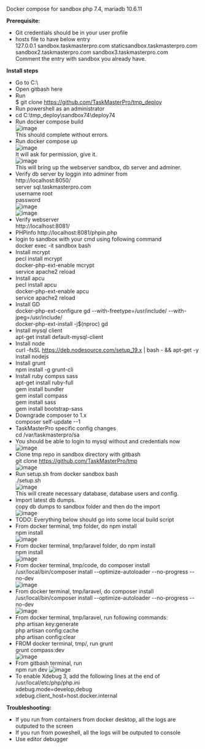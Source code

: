 Docker compose for sandbox php 7.4, mariadb 10.6.11

**Prerequisite:**  
  * Git credentials should be in your user profile  
  * hosts file to have below entry   
  127.0.0.1 sandbox.taskmasterpro.com staticsandbox.taskmasterpro.com sandbox2.taskmasterpro.com sandbox3.taskmasterpro.com  
  Comment the entry with sandbox you already have.
  
**Install steps**

* Go to C:\
* Open gitbash here
* Run  
  $ git clone https://github.com/TaskMasterPro/tmp_deploy
* Run powershell as an administrator
* cd C:\tmp_deploy\sandbox74\deploy74
* Run docker compose build  
![image](https://user-images.githubusercontent.com/104414289/211501120-43dd0728-b314-4236-bc07-09cf4b481d03.png)  
This should complete without errors.  
* Run docker compose up  
![image](https://user-images.githubusercontent.com/104414289/211501401-6b5fc098-9be2-4250-863d-397851e61e57.png)  
It will ask for permission, give it.  
![image](https://user-images.githubusercontent.com/104414289/211501786-9adf434f-aa09-414a-8848-d219b628ca9c.png)  
This will bring up the webserver sandbox, db server and adminer.  
* Verify db server by loggin into adminer from   
http://localhost:8050/  
server sql.taskmasterpro.com  
username root  
password <from docker-compose.yml>  
![image](https://user-images.githubusercontent.com/104414289/211504354-900f111e-a60d-4f0e-99c6-845ddce6642c.png)  
![image](https://user-images.githubusercontent.com/104414289/211504485-902dff0f-8b4a-4e08-80d3-c4e915a7cb43.png)  
* Verify webserver   
  http://localhost:8081/
* PHPinfo http://localhost:8081/phpin.php  
* login to sandbox with your cmd using following command   
 docker exec -it sandbox bash  
* Install mcrypt  
 pecl install mcrypt  
 docker-php-ext-enable mcrypt  
 service apache2 reload
* Install apcu  
 pecl install apcu  
 docker-php-ext-enable apcu  
 service apache2 reload
* Install GD  
 docker-php-ext-configure gd --with-freetype=/usr/include/ --with-jpeg=/usr/include/  
 docker-php-ext-install -j$(nproc) gd
* Install mysql client  
 apt-get install default-mysql-client  
* Install node  
 curl -fsSL https://deb.nodesource.com/setup_19.x | bash - && apt-get -y install nodejs  
* Install grunt  
 npm install -g grunt-cli
* Install ruby compss sass  
 apt-get install ruby-full  
 gem install bundler  
 gem install compass  
 gem install sass  
 gem install bootstrap-sass  
* Downgrade composer to 1.x  
 composer self-update --1
* TaskMasterPro specific config changes  
cd /var/taskmasterpro/sa
* You should be able to login to mysql without and credentials now  
![image](https://user-images.githubusercontent.com/104414289/211586181-95d2594a-b096-4a57-9cc7-d1cbf7460f19.png)  
* Clone tmp repo in sandbox directory with gitbash  
 git clone https://github.com/TaskMasterPro/tmp  
 ![image](https://user-images.githubusercontent.com/104414289/211746087-4d27d95a-2f9d-4c84-b00c-9110a97f1374.png)
* Run setup.sh from docker sandbox bash  
 ./setup.sh  
 ![image](https://user-images.githubusercontent.com/104414289/211754432-afb8720a-cc41-4dd9-a74c-46c3fd0f96e3.png)  
 This will create necessary database, database users and config.  
* Import latest db dumps.  
 copy db dumps to sandbox folder and then do the import  
 ![image](https://user-images.githubusercontent.com/104414289/211758008-7df7b4bd-4d48-419a-a5cf-1138e4a5c257.png)  
 * TODO: Everything below should go into some local build script
 * From docker terminal, tmp folder, do npm install  
 npm install  
 ![image](https://user-images.githubusercontent.com/104414289/211765430-ea83a28d-ad10-46e9-b65c-27942f529637.png)
 * From docker terminal, tmp/laravel folder, do npm install  
 npm install  
 ![image](https://user-images.githubusercontent.com/104414289/211769241-fabef5fb-9288-4f5c-a3a5-40ff5397a9f2.png)  
 * From docker terminal, tmp/code, do composer install  
 /usr/local/bin/composer install --optimize-autoloader --no-progress --no-dev  
 ![image](https://user-images.githubusercontent.com/104414289/211790328-79008e67-46c7-4139-b17c-70e3aa90f755.png)
 * From docker terminal, tmp/laravel, do composer install  
 /usr/local/bin/composer install --optimize-autoloader --no-progress --no-dev  
 ![image](https://user-images.githubusercontent.com/104414289/211794748-5c0b2482-0162-4766-b075-a1860ef0c4e9.png)
 * From docker terminal, tmp/laravel, run following commands:  
        php artisan key:generate  
        php artisan config:cache  
        php artisan config:clear  
 * FROM docker terminal, tmp/, run grunt  
   grunt compass:dev  
 ![image](https://user-images.githubusercontent.com/104414289/211796052-977745f3-0977-4228-b085-e83a833a0644.png)
 * From gitbash terminal, run  
 npm run dev
 ![image](https://user-images.githubusercontent.com/104414289/211796504-30bb849c-2374-47ad-bcb5-f636bfda543f.png)
* To enable Xdebug 3, add the following lines at the end of 	/usr/local/etc/php/php.ini  
 xdebug.mode=develop,debug  
 xdebug.client_host=host.docker.internal

 **Troubleshooting:**
 * If you run from containers from docker desktop, all the logs are outputed to the screen
 * If you run from poweshell, all the logs will be outputed to console
 * Use editor debugger

 
 


 



